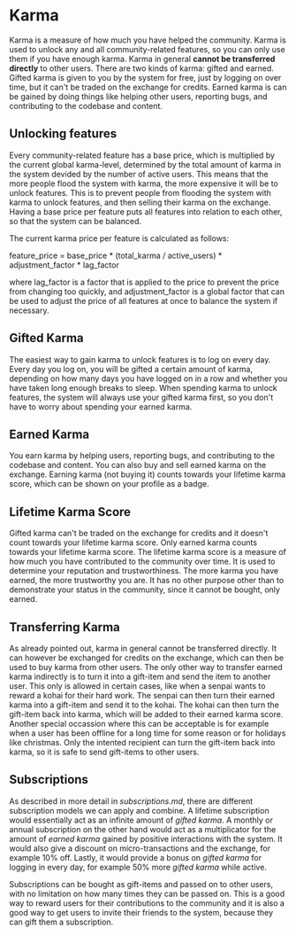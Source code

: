 # Karma
Karma is a measure of how much you have helped the community. Karma is used to unlock any and all community-related features, so you can only use them if you have enough karma. Karma in general **cannot be transferred directly** to other users.
There are two kinds of karma: gifted and earned. Gifted karma is given to you by the system for free, just by logging on over time, but it can't be traded on the exchange for credits. Earned karma is can be gained by doing things like helping other users, reporting bugs, and contributing to the codebase and content.

## Unlocking features
Every community-related feature has a base price, which is multiplied by the current global karma-level, determined by the total amount of karma in the system devided by the number of active users. This means that the more people flood the system with karma, the more expensive it will be to unlock features. This is to prevent people from flooding the system with karma to unlock features, and then selling their karma on the exchange. Having a base price per feature puts all features into relation to each other, so that the system can be balanced.

The current karma price per feature is calculated as follows:

   feature_price = base_price * (total_karma / active_users) * adjustment_factor * lag_factor

where lag_factor is a factor that is applied to the price to prevent the price from changing too quickly, and adjustment_factor is a global factor that can be used to adjust the price of all features at once to balance the system if necessary.

## Gifted Karma
The easiest way to gain karma to unlock features is to log on every day. Every day you log on, you will be gifted a certain amount of karma, depending on how many days you have logged on in a row and whether you have taken long enough breaks to sleep.
When spending karma to unlock features, the system will always use your gifted karma first, so you don't have to worry about spending your earned karma.


## Earned Karma
You earn karma by helping users, reporting bugs, and contributing to the codebase and content. You can also buy and sell earned karma on the exchange. Earning karma (not buying it) counts towards your lifetime karma score, which can be shown on your profile as a badge.

## Lifetime Karma Score
Gifted karma can't be traded on the exchange for credits and it doesn't count towards your lifetime karma score. Only earned karma counts towards your lifetime karma score. The lifetime karma score is a measure of how much you have contributed to the community over time. It is used to determine your reputation and trustworthiness. The more karma you have earned, the more trustworthy you are. It has no other purpose other than to demonstrate your status in the community, since it cannot be bought, only earned.

## Transferring Karma
As already pointed out, karma in general cannot be transferred directly. It can however be exchanged for credits on the exchange, which can then be used to buy karma from other users. The only other way to transfer earned karma indirectly is to turn it into a gift-item and send the item to another user. This only is allowed in certain cases, like when a senpai wants to reward a kohai for their hard work. The senpai can then turn their earned karma into a gift-item and send it to the kohai. The kohai can then turn the gift-item back into karma, which will be added to their earned karma score. Another special occassion where this can be acceptable is for example when a user has been offline for a long time for some reason or for holidays like christmas. Only the intented recipient can turn the gift-item back into karma, so it is safe to send gift-items to other users.

## Subscriptions
As described in more detail in *subscriptions.md*, there are different subscription models we can apply and combine. A lifetime subscription would essentially act as an infinite amount of *gifted karma*. A monthly or annual subscription on the other hand would act as a multiplicator for the amount of *earned karma* gained by positive interactions with the system. It would also give a discount on micro-transactions and the exchange, for example 10% off. Lastly, it would provide a bonus on *gifted karma* for logging in every day, for example 50% more *gifted karma* while active.

Subscriptions can be bought as gift-items and passed on to other users, with no limitation on how many times they can be passed on. This is a good way to reward users for their contributions to the community and it is also a good way to get users to invite their friends to the system, because they can gift them a subscription.